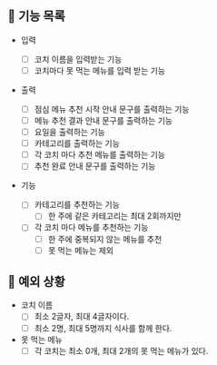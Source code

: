 ## 📄 기능 목록

- 입력

  - [ ] 코치 이름을 입력받는 기능
  - [ ] 코치마다 못 먹는 메뉴를 입력 받는 기능

- 출력

  - [ ] 점심 메뉴 추천 시작 안내 문구를 출력하는 기능
  - [ ] 메뉴 추천 결과 안내 문구를 출력하는 기능
  - [ ] 요일을 출력하는 기능
  - [ ] 카테고리를 출력하는 기능
  - [ ] 각 코치 마다 추천 메뉴를 출력하는 기능
  - [ ] 추천 완료 안내 문구를 출력하는 기능

- 기능
  - [ ] 카테고리를 추천하는 기능
    - [ ] 한 주에 같은 카테고리는 최대 2회까지만
  - [ ] 각 코치 마다 메뉴를 추천하는 기능
    - [ ] 한 주에 중복되지 않는 메뉴를 추천
    - [ ] 못 먹는 메뉴는 제외

## 🎯 예외 상황

- 코치 이름
  - [ ] 최소 2글자, 최대 4글자이다.
  - [ ] 최소 2명, 최대 5명까지 식사를 함께 한다.
- 못 먹는 메뉴
  - [ ] 각 코치는 최소 0개, 최대 2개의 못 먹는 메뉴가 있다.
